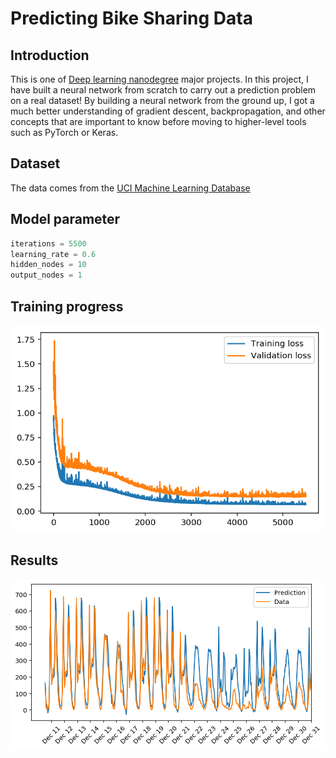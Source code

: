 # Predicting Bike Sharing Data

## Introduction
This is one of [Deep learning nanodegree](https://classroom.udacity.com/nanodegrees/nd101/parts/2e8d3b5d-aa70-4376-946f-0cdc37127d7d/modules/49d2e25d-6df2-48df-8ccd-88417ae208fc/lessons/368c9af3-c8b8-4b01-92ba-40d7e989d6e7/concepts/900d740a-e47d-4b67-be4c-ca27ea8981e2) major projects. In this project, I have built a neural network from scratch to carry out a prediction problem on a real dataset! By building a neural network from the ground up,  I got a much better understanding of gradient descent, backpropagation, and other concepts that are important to know before  moving to higher-level tools such as PyTorch or Keras.

## Dataset

The data comes from the [UCI Machine Learning Database](https://archive.ics.uci.edu/ml/datasets/Bike+Sharing+Dataset)

## Model parameter
```python
iterations = 5500
learning_rate = 0.6
hidden_nodes = 10
output_nodes = 1
```

## Training progress
![Training](https://github.com/MG-98/Predicting-Bike-Sharing-Data-/blob/main/images/training.png)


## Results
![Results](https://github.com/MG-98/Predicting-Bike-Sharing-Data-/blob/main/images/results.png)
